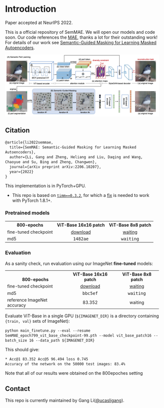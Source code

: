 # Introduction

Paper accepted at NeurIPS 2022.

This is a official repository of SemMAE.
We will open our models and code soon.
Our code references the [MAE](https://github.com/facebookresearch/mae), thanks a lot for their outstanding work!
For details of our work see [Semantic-Guided Masking for Learning Masked Autoencoders](https://arxiv.org/pdf/2206.10207.pdf). 

<div align="center">
  <img width="900", src="https://github.com/ucasligang/SemMAE/blob/main/src/figure1.png">
</div>

## Citation

```
@article{li2022semmae,
  title={SemMAE: Semantic-Guided Masking for Learning Masked Autoencoders},
  author={Li, Gang and Zheng, Heliang and Liu, Daqing and Wang, Chaoyue and Su, Bing and Zheng, Changwen},
  journal={arXiv preprint arXiv:2206.10207},
  year={2022}
}
```
This implementation is in PyTorch+GPU.
* This repo is based on [`timm==0.3.2`](https://github.com/rwightman/pytorch-image-models), for which a [fix](https://github.com/rwightman/pytorch-image-models/issues/420#issuecomment-776459842) is needed to work with PyTorch 1.8.1+.

### Pretrained models

<table><tbody>
<!-- START TABLE -->
<!-- TABLE HEADER -->
<th valign="bottom">800-epochs</th>
<th valign="bottom">ViT-Base 16x16 patch</th>
<th valign="bottom">ViT-Base 8x8 patch</th>
<!-- TABLE BODY -->
<tr><td align="left">fine-tuned checkpoint</td>
<td align="center"><a href="https://drive.google.com/file/d/1GaGWNv8I-ADF8e-Bvftgr2k8qNeyLdTJ/view?usp=share_link">download</a></td>
  <td align="center"><a href="">waiting</a></td>

</tr>
<tr><td align="left">md5</td>
<td align="center"><tt>1482ae</tt></td>
<td align="center"><tt>waiting</tt></td>
</tr>

</tbody></table>

### Evaluation

As a sanity check, run evaluation using our ImageNet **fine-tuned** models:

<table><tbody>
<!-- START TABLE -->
<!-- TABLE HEADER -->
<th valign="bottom">800-epochs</th>
<th valign="bottom">ViT-Base 16x16 patch</th>
<th valign="bottom">ViT-Base 8x8 patch</th>
<!-- TABLE BODY -->
<tr><td align="left">fine-tuned checkpoint</td>
<td align="center"><a href="https://drive.google.com/file/d/1KD5JCj-cdcsPkGPQ9n5hwaSg2Rrvm88i/view?usp=share_link">download</a></td>
  <td align="center"><a href="">waiting</a></td>

</tr>
<tr><td align="left">md5</td>
<td align="center"><tt>bbc5ef</tt></td>
<td align="center"><tt>waiting</tt></td>
</tr>
<tr><td align="left">reference ImageNet accuracy</td>
<td align="center">83.352</td>
<td align="center">waiting</td>
</tr>
</tbody></table>


Evaluate ViT-Base in a single GPU (`${IMAGENET_DIR}` is a directory containing `{train, val}` sets of ImageNet):
```
python main_finetune.py --eval --resume SemMAE_epoch799_vit_base_checkpoint-99.pth --model vit_base_patch16 --batch_size 16 --data_path ${IMAGENET_DIR}
```
This should give:
```
* Acc@1 83.352 Acc@5 96.494 loss 0.745
Accuracy of the network on the 50000 test images: 83.4%
```
Note that all of our results were obtained on the 800epoches setting

## Contact

This repo is currently maintained by Gang Li([@ucasligang](https://github.com/ucasligang)).

